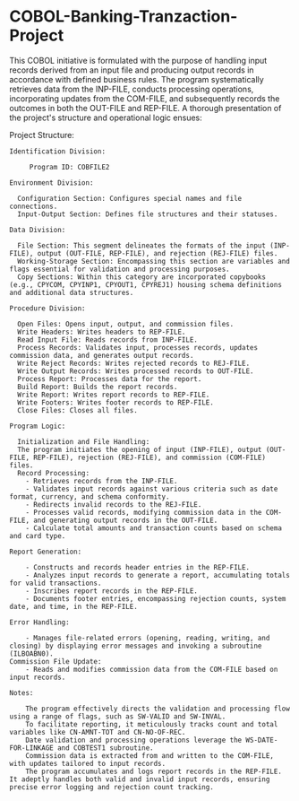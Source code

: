 # COBOL-Banking-Tranzaction-Project

  This COBOL initiative is formulated with the purpose of handling input records derived from an input file and producing output records in accordance with defined business rules. The program systematically retrieves data from the INP-FILE, conducts processing operations, incorporating updates from the COM-FILE, and subsequently records the outcomes in both the OUT-FILE and REP-FILE.  A thorough presentation of the project's structure and operational logic ensues:

  Project Structure:
  
    Identification Division:
    
         Program ID: COBFILE2
         
    Environment Division:
    
      Configuration Section: Configures special names and file connections.
      Input-Output Section: Defines file structures and their statuses.
      
    Data Division:
    
      File Section: This segment delineates the formats of the input (INP-FILE), output (OUT-FILE, REP-FILE), and rejection (REJ-FILE) files.
      Working-Storage Section: Encompassing this section are variables and flags essential for validation and processing purposes.
      Copy Sections: Within this category are incorporated copybooks (e.g., CPYCOM, CPYINP1, CPYOUT1, CPYREJ1) housing schema definitions and additional data structures.
      
    Procedure Division:
    
      Open Files: Opens input, output, and commission files.
      Write Headers: Writes headers to REP-FILE.
      Read Input File: Reads records from INP-FILE.
      Process Records: Validates input, processes records, updates commission data, and generates output records.
      Write Reject Records: Writes rejected records to REJ-FILE.
      Write Output Records: Writes processed records to OUT-FILE.
      Process Report: Processes data for the report.
      Build Report: Builds the report records.
      Write Report: Writes report records to REP-FILE.
      Write Footers: Writes footer records to REP-FILE.
      Close Files: Closes all files.
      
    Program Logic:
    
      Initialization and File Handling:
      The program initiates the opening of input (INP-FILE), output (OUT-FILE, REP-FILE), rejection (REJ-FILE), and commission (COM-FILE) files.
      Record Processing:
        - Retrieves records from the INP-FILE.
        - Validates input records against various criteria such as date format, currency, and schema conformity.
        - Redirects invalid records to the REJ-FILE.
        - Processes valid records, modifying commission data in the COM-FILE, and generating output records in the OUT-FILE.
        - Calculate total amounts and transaction counts based on schema and card type.
        
    Report Generation:
    
        - Constructs and records header entries in the REP-FILE.
        - Analyzes input records to generate a report, accumulating totals for valid transactions.
        - Inscribes report records in the REP-FILE.
        - Documents footer entries, encompassing rejection counts, system date, and time, in the REP-FILE.
        
    Error Handling:
    
        - Manages file-related errors (opening, reading, writing, and closing) by displaying error messages and invoking a subroutine (ILBOABN0).
    Commission File Update:
        - Reads and modifies commission data from the COM-FILE based on input records.
        
    Notes:
    
        The program effectively directs the validation and processing flow using a range of flags, such as SW-VALID and SW-INVAL.
        To facilitate reporting, it meticulously tracks count and total variables like CN-AMNT-TOT and CN-NO-OF-REC.
        Date validation and processing operations leverage the WS-DATE-FOR-LINKAGE and COBTEST1 subroutine. 
        Commission data is extracted from and written to the COM-FILE, with updates tailored to input records. 
        The program accumulates and logs report records in the REP-FILE. It adeptly handles both valid and invalid input records, ensuring precise error logging and rejection count tracking.
  

